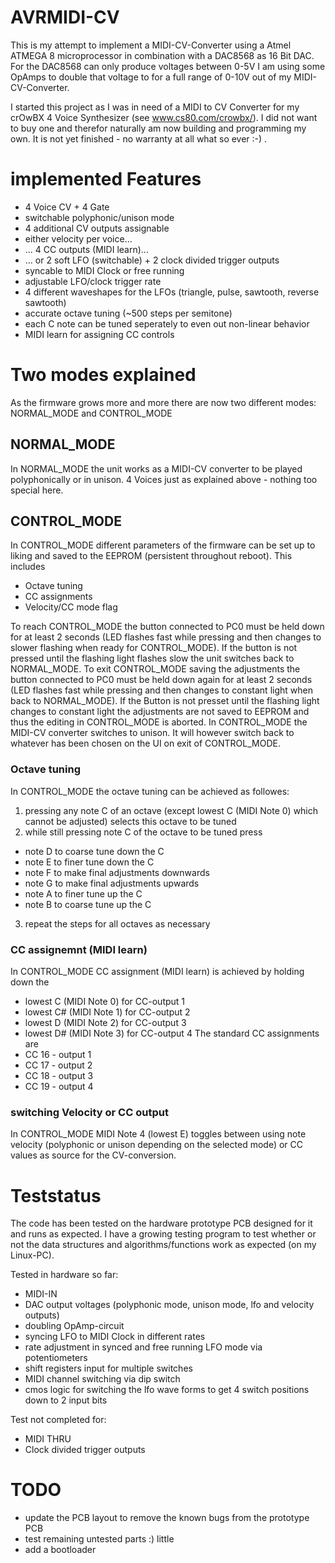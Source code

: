 AVRMIDI-CV
==========

This is my attempt to implement a MIDI-CV-Converter using a Atmel ATMEGA 8 microprocessor in combination with a DAC8568 as 16 Bit DAC. For the DAC8568 can only produce voltages between 0-5V I  am using some OpAmps to double that voltage to for a full range of 0-10V out of my MIDI-CV-Converter.

I started this project as I was in need of a MIDI to CV Converter for my crOwBX 4 Voice Synthesizer (see www.cs80.com/crowbx/). I did not want to buy one and therefor naturally am now building and programming my own.
It is not yet finished - no warranty at all what so ever :-) .

implemented Features
====================

* 4 Voice CV + 4 Gate
* switchable polyphonic/unison mode
* 4 additional CV outputs assignable
 * either velocity per voice...
 * ... 4 CC outputs (MIDI learn)...
 * ... or 2 soft LFO (switchable) + 2 clock divided trigger outputs
  * syncable to MIDI Clock or free running
  * adjustable LFO/clock trigger rate
  * 4 different waveshapes for the LFOs (triangle, pulse, sawtooth, reverse sawtooth)
* accurate octave tuning (~500 steps per semitone)
 * each C note can be tuned seperately to even out non-linear behavior
* MIDI learn for assigning CC controls

Two modes explained
===================
As the firmware grows more and more there are now two different modes: NORMAL\_MODE and CONTROL\_MODE
## NORMAL\_MODE
In NORMAL\_MODE the unit works as a MIDI-CV converter to be played polyphonically or in unison. 4 Voices just as explained above - nothing too special here.
## CONTROL\_MODE
In CONTROL\_MODE different parameters of the firmware can be set up to liking and saved to the EEPROM (persistent throughout reboot).
This includes
* Octave tuning
* CC assignments
* Velocity/CC mode flag

To reach CONTROL\_MODE the button connected to PC0 must be held down for at least 2 seconds (LED flashes fast while pressing and then changes to slower flashing when ready for CONTROL\_MODE). If the button is not pressed until the flashing light flashes slow the unit switches back to NORMAL\_MODE.
To exit CONTROL\_MODE saving the adjustments the button connected to PC0 must be held down again for at least 2 seconds (LED flashes fast while pressing and then changes to constant light when back to NORMAL\_MODE). If the Button is not presset until the flashing light changes to constant light the adjustments are not saved to EEPROM and thus the editing in CONTROL\_MODE is aborted.
In CONTROL\_MODE the MIDI-CV converter switches to unison. It will however switch back to whatever has been chosen on the UI on exit of CONTROL\_MODE.

### Octave tuning
In CONTROL\_MODE the octave tuning can be achieved as followes:
1. pressing any note C of an octave (except lowest C (MIDI Note 0) which cannot be adjusted) selects this octave to be tuned
2. while still pressing note C of the octave to be tuned press
 * note D to coarse tune down the C
 * note E to finer tune down the C
 * note F to make final adjustments downwards
 * note G to make final adjustments upwards
 * note A to finer tune up the C
 * note B to coarse tune up the C
3. repeat the steps for all octaves as necessary

### CC assignemnt (MIDI learn)
In CONTROL\_MODE CC assignment (MIDI learn) is achieved by holding down the 
* lowest C (MIDI Note 0) for CC-output 1
* lowest C# (MIDI Note 1) for CC-output 2
* lowest D (MIDI Note 2) for CC-output 3
* lowest D# (MIDI Note 3) for CC-output 4
The standard CC assignments are
* CC 16 - output 1
* CC 17 - output 2
* CC 18 - output 3
* CC 19 - output 4

### switching Velocity or CC output
In CONTROL\_MODE MIDI Note 4 (lowest E) toggles between using note velocity (polyphonic or unison depending on the selected mode) or CC values as source for the CV-conversion.


Teststatus
==========

The code has been tested on the hardware prototype PCB designed for it and runs as expected.
I have a growing testing program to test whether or not the data structures and algorithms/functions work as expected (on my Linux-PC).

Tested in hardware so far:
* MIDI-IN
* DAC output voltages (polyphonic mode, unison mode, lfo and velocity outputs)
* doubling OpAmp-circuit
* syncing LFO to MIDI Clock in different rates
* rate adjustment in synced and free running LFO mode via potentiometers
* shift registers input for multiple switches
* MIDI channel switching via dip switch
* cmos logic for switching the lfo wave forms to get 4 switch positions down to 2 input bits

Test not completed for:
* MIDI THRU
* Clock divided trigger outputs

TODO
====
* update the PCB layout to remove the known bugs from the prototype PCB
* test remaining untested parts :) little
* add a bootloader

